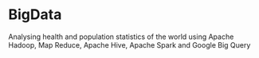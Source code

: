 # BigData
Analysing health and population statistics of the world using Apache Hadoop, Map Reduce, Apache Hive, Apache Spark and Google Big Query

